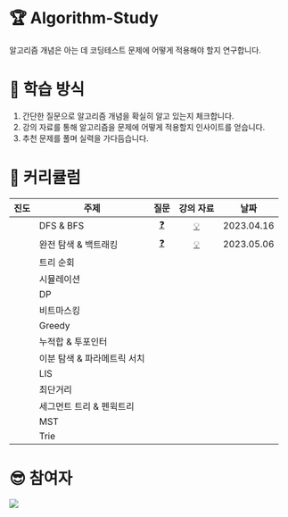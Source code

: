# 🏆 Algorithm-Study

알고리즘 개념은 아는 데 코딩테스트 문제에 어떻게 적용해야 할지 연구합니다.

# 📏 학습 방식

1. 간단한 질문으로 알고리즘 개념을 확실히 알고 있는지 체크합니다.
2. 강의 자료를 통해 알고리즘을 문제에 어떻게 적용할지 인사이트를 얻습니다.
3. 추천 문제를 풀며 실력을 가다듬습니다.

# 🚩 커리큘럼

| 진도 | 주제               |                                       질문                                        |                                         강의 자료                                         |     날짜     |
|:--:|------------------|:-------------------------------------------------------------------------------:|:-------------------------------------------------------------------------------------:|:----------:|
|    | DFS & BFS        | [❓](https://github.com/acisliver/Algorithm-Study/blob/main/questions/dfsbfs.md) | [💡](https://github.com/acisliver/Algorithm-Study/blob/main/lectures/dfsbfs/basic.md) | 2023.04.16 |
|    | 완전 탐색 & 백트래킹|[❓](https://github.com/acisliver/Algorithm-Study/blob/main/questions/bruteforce_backtraking.md)|[💡](https://github.com/acisliver/Algorithm-Study/blob/main/lectures/backtracking/basic.md)| 2023.05.06 |
|    | 트리 순회            |                                                                                 |                                                                                       |            |
|    | 시뮬레이션            |                                                                                 |                                                                                       |            |
|    | DP               |                                                                                 |                                                                                       |            |
|    | 비트마스킹            |                                                                                 |                                                                                       |            |
|    | Greedy           |                                                                                 |                                                                                       |            |
|    | 누적합 & 투포인터       |                                                                                 |                                                                                       |            |
|    | 이분 탐색 & 파라메트릭 서치 |                                                                                 |                                                                                       |            |
|    | LIS              |                                                                                 |                                                                                       |            |
|    | 최단거리             |                                                                                 |                                                                                       |            |
|    | 세그먼트 트리 & 펜윅트리   |                                                                                 |                                                                                       |            |
|    | MST              |                                                                                 |                                                                                       |            |
|    | Trie             |                                                                                 |                                                                                       |            |

# 😎 참여자

<a href="https://github.com/acisliver/Algorithm-Study/graphs/contributors">
  <img src="https://contrib.rocks/image?repo=acisliver/Algorithm-Study" />
</a>
